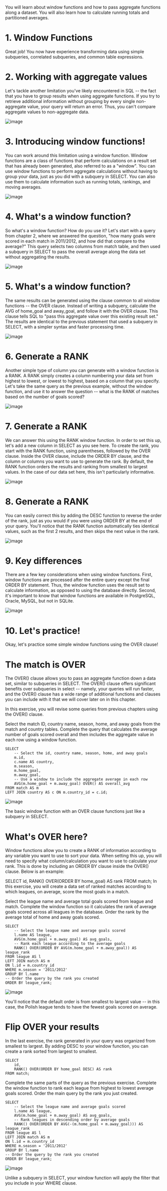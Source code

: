 You will learn about window functions and how to pass aggregate functions along a dataset. You will also learn how to calculate running totals and partitioned averages.

# 1. Window Functions

Great job! You now have experience transforming data using simple subqueries, correlated subqueries, and common table expressions.

# 2. Working with aggregate values

Let's tackle another limitation you've likely encountered in SQL -- the fact that you have to group results when using aggregate functions. If you try to retrieve additional information without grouping by every single non-aggregate value, your query will return an error. Thus, you can't compare aggregate values to non-aggregate data.

![image](https://github.com/artempohribnyi/datacamp/assets/113499718/38426dc3-3832-486a-abf3-3520e1f35d1c)

# 3. Introducing window functions!

You can work around this limitation using a window function. Window functions are a class of functions that perform calculations on a result set that has already been generated, also referred to as a "window". You can use window functions to perform aggregate calculations without having to group your data, just as you did with a subquery in SELECT. You can also use them to calculate information such as running totals, rankings, and moving averages.

![image](https://github.com/artempohribnyi/datacamp/assets/113499718/ea47e60f-4c56-4a05-b865-811042449167)

# 4. What's a window function?

So what's a window function? How do you use it? Let's start with a query from chapter 2, where we answered the question, "how many goals were scored in each match in 2011/2012, and how did that compare to the average?" This query selects two columns from match table, and then used a subquery in SELECT to pass the overall average along the data set without aggregating the results.

![image](https://github.com/artempohribnyi/datacamp/assets/113499718/900eef03-5875-4d27-869e-4874c56a06c9)

# 5. What's a window function?

The same results can be generated using the clause common to all window functions -- the OVER clause. Instead of writing a subquery, calculate the AVG of home_goal and away_goal, and follow it with the OVER clause. This clause tells SQL to "pass this aggregate value over this existing result set." The results are identical to the previous statement that used a subquery in SELECT, with a simpler syntax and faster processing time.

![image](https://github.com/artempohribnyi/datacamp/assets/113499718/19d94bca-9a1e-4053-90f3-a1efba2bca05)

# 6. Generate a RANK

Another simple type of column you can generate with a window function is a RANK. A RANK simply creates a column numbering your data set from highest to lowest, or lowest to highest, based on a column that you specify. Let's take the same query as the previous example, without the window function, and use it to answer the question -- what is the RANK of matches based on the number of goals scored?

![image](https://github.com/artempohribnyi/datacamp/assets/113499718/424124d0-0c16-40c3-b394-cdbef5d934d8)

# 7. Generate a RANK

We can answer this using the RANK window function. In order to set this up, let's add a new column in SELECT as you see here. To create the rank, you start with the RANK function, using parentheses, followed by the OVER clause. Inside the OVER clause, include the ORDER BY clause, and the column or columns you want to use to generate the rank. By default, the RANK function orders the results and ranking from smallest to largest values. In the case of our data set here, this isn't particularly informative.

![image](https://github.com/artempohribnyi/datacamp/assets/113499718/fcebc29d-862a-4198-a8df-8b467b6dd55f)

# 8. Generate a RANK

You can easily correct this by adding the DESC function to reverse the order of the rank, just as you would if you were using ORDER BY at the end of your query. You'll notice that the RANK function automatically ties identical values, such as the first 2 results, and then skips the next value in the rank.

![image](https://github.com/artempohribnyi/datacamp/assets/113499718/91bf8633-b2fc-433d-8665-2ecf8702c9ff)

# 9. Key differences

There are a few key considerations when using window functions. First, window functions are processed after the entire query except the final ORDER BY statement. Thus, the window function uses the result set to calculate information, as opposed to using the database directly. Second, it's important to know that window functions are available in PostgreSQL, Oracle, MySQL, but not in SQLite.

![image](https://github.com/artempohribnyi/datacamp/assets/113499718/648b7bc3-95d7-4c6d-b6e9-e96a7d4b99bf)

# 10. Let's practice!

Okay, let's practice some simple window functions using the OVER clause!

# The match is OVER

The OVER() clause allows you to pass an aggregate function down a data set, similar to subqueries in SELECT. The OVER() clause offers significant benefits over subqueries in select -- namely, your queries will run faster, and the OVER() clause has a wide range of additional functions and clauses you can include with it that we will cover later on in this chapter.

In this exercise, you will revise some queries from previous chapters using the OVER() clause.

Select the match ID, country name, season, home, and away goals from the match and country tables.
Complete the query that calculates the average number of goals scored overall and then includes the aggregate value in each row using a window function.

```
SELECT 
	-- Select the id, country name, season, home, and away goals
	m.id, 
    c.name AS country, 
    m.season,
	m.home_goal,
	m.away_goal,
    -- Use a window to include the aggregate average in each row
	AVG(m.home_goal + m.away_goal) OVER() AS overall_avg
FROM match AS m
LEFT JOIN country AS c ON m.country_id = c.id;
```

![image](https://github.com/artempohribnyi/datacamp/assets/113499718/da0b64f4-79e9-448d-bf85-fefa8200afe7)

The basic window function with an OVER clause functions just like a subquery in SELECT.

# What's OVER here?

Window functions allow you to create a RANK of information according to any variable you want to use to sort your data. When setting this up, you will need to specify what column/calculation you want to use to calculate your rank. This is done by including an ORDER BY clause inside the OVER() clause. Below is an example:

SELECT 
    id,
    RANK() OVER(ORDER BY home_goal) AS rank
FROM match;
In this exercise, you will create a data set of ranked matches according to which leagues, on average, score the most goals in a match.

Select the league name and average total goals scored from league and match.
Complete the window function so it calculates the rank of average goals scored across all leagues in the database.
Order the rank by the average total of home and away goals scored.

```
SELECT 
	-- Select the league name and average goals scored
	l.name AS league,
    AVG(m.home_goal + m.away_goal) AS avg_goals,
    -- Rank each league according to the average goals
    RANK() OVER(ORDER BY AVG(m.home_goal + m.away_goal)) AS league_rank
FROM league AS l
LEFT JOIN match AS m 
ON l.id = m.country_id
WHERE m.season = '2011/2012'
GROUP BY l.name
-- Order the query by the rank you created
ORDER BY league_rank;
```

![image](https://github.com/artempohribnyi/datacamp/assets/113499718/662cc134-ca72-40eb-b90c-0e0fb691ed89)

You'll notice that the default order is from smallest to largest value -- in this case, the Polish league tends to have the fewest goals scored on average.

# Flip OVER your results

In the last exercise, the rank generated in your query was organized from smallest to largest. By adding DESC to your window function, you can create a rank sorted from largest to smallest.
```
SELECT 
    id,
    RANK() OVER(ORDER BY home_goal DESC) AS rank
FROM match;
```

Complete the same parts of the query as the previous exercise.
Complete the window function to rank each league from highest to lowest average goals scored.
Order the main query by the rank you just created.

```
SELECT 
	-- Select the league name and average goals scored
	l.name AS league,
    AVG(m.home_goal + m.away_goal) AS avg_goals,
    -- Rank leagues in descending order by average goals
    RANK() OVER(ORDER BY AVG(-(m.home_goal + m.away_goal))) AS league_rank
FROM league AS l
LEFT JOIN match AS m 
ON l.id = m.country_id
WHERE m.season = '2011/2012'
GROUP BY l.name
-- Order the query by the rank you created
ORDER BY league_rank;
```

![image](https://github.com/artempohribnyi/datacamp/assets/113499718/b2fce22a-2aca-4d64-98da-3cfab5c1bf4a)

Unlike a subquery in SELECT, your window function will apply the filter that you include in your WHERE clause.

